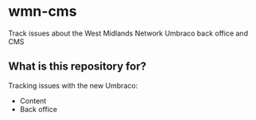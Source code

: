 # wmn-cms
Track issues about the West Midlands Network Umbraco back office and CMS

## What is this repository for?
Tracking issues with the new Umbraco:
- Content
- Back office
